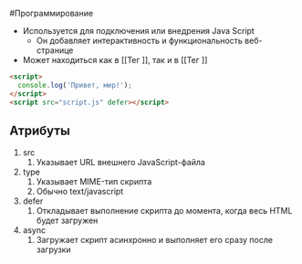 #Программирование 
- Используется для подключения или внедрения Java Script
	- Он добавляет интерактивность и функциональность веб-странице
- Может находиться как в [[Тег <head>]], так и в [[Тег <body>]]
```html
<script>
  console.log('Привет, мир!');
</script>
<script src="script.js" defer></script>
```
## Атрибуты
1. src
	1. Указывает URL внешнего JavaScript-файла
2. type
	1. Указывает MIME-тип скрипта 
	2. Обычно text/javascript
3. defer
	1. Откладывает выполнение скрипта до момента, когда весь HTML будет загружен
4. async
	1. Загружает скрипт асинхронно и выполняет его сразу после загрузки 